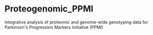 # Proteogenomic_PPMI
Integrative analysis of proteomic and genome-wide genotyping data for Parkinson's Progression Markers Initiative (PPMI)
